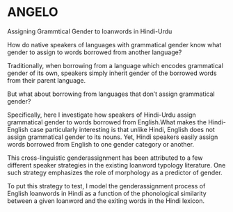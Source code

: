 # ANGELO
Assigning Grammtical Gender to loanwords in Hindi-Urdu



How do native speakers of languages with grammatical gender know what gender to assign to words borrowed from another language? 

Traditionally, when borrowing from a language which encodes grammatical gender of its own, speakers simply inherit gender of the borrowed words from their parent language. 

But what about borrowing from languages that don’t assign grammatical gender?

Specifically, here I investigate how speakers of Hindi-Urdu assign grammatical gender to words borrowed from English.What makes the Hindi-English case particularly interesting is that unlike Hindi, English does not assign grammatical gender to its nouns. Yet, Hindi speakers easily assign words borrowed from English to one gender category or another.

This cross-linguistic genderassignment has been attributed to a few different speaker strategies in the existing loanword typology literature. One such strategy emphasizes the role of morphology as a predictor of gender. 

To put this strategy to test, I model the genderassignment process of English loanwords in Hindi as a function of the phonological similarity between a given loanword and the exiting words in the Hindi lexicon.
